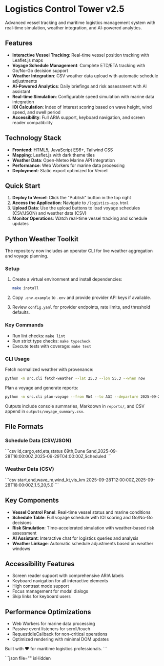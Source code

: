 # Logistics Control Tower v2.5

Advanced vessel tracking and maritime logistics management system with real-time simulation, weather integration, and AI-powered analytics.

## Features

- **Interactive Vessel Tracking**: Real-time vessel position tracking with Leaflet.js maps
- **Voyage Schedule Management**: Complete ETD/ETA tracking with Go/No-Go decision support
- **Weather Integration**: CSV weather data upload with automatic schedule adjustments
- **AI-Powered Analytics**: Daily briefings and risk assessment with AI assistant
- **Real-time Simulation**: Configurable speed simulation with marine data integration
- **IOI Calculation**: Index of Interest scoring based on wave height, wind speed, and swell period
- **Accessibility**: Full ARIA support, keyboard navigation, and screen reader compatibility

## Technology Stack

- **Frontend**: HTML5, JavaScript ES6+, Tailwind CSS
- **Mapping**: Leaflet.js with dark theme tiles
- **Weather Data**: Open-Meteo Marine API integration
- **Performance**: Web Workers for marine data processing
- **Deployment**: Static export optimized for Vercel

## Quick Start

1. **Deploy to Vercel**: Click the "Publish" button in the top right
2. **Access the Application**: Navigate to `/logistics-app.html`
3. **Upload Data**: Use the upload buttons to load voyage schedules (CSV/JSON) and weather data (CSV)
4. **Monitor Operations**: Watch real-time vessel tracking and schedule updates

## Python Weather Toolkit

The repository now includes an operator CLI for live weather aggregation and voyage planning.

### Setup

1. Create a virtual environment and install dependencies:

   ```bash
   make install
   ```

2. Copy `.env.example` to `.env` and provide provider API keys if available.

3. Review `config.yaml` for provider endpoints, rate limits, and threshold defaults.

### Key Commands

- Run lint checks: `make lint`
- Run strict type checks: `make typecheck`
- Execute tests with coverage: `make test`

### CLI Usage

Fetch normalized weather with provenance:

```bash
python -m src.cli fetch-weather --lat 25.3 --lon 55.3 --when now
```

Plan a voyage and generate reports:

```bash
python -m src.cli plan-voyage --from MW4 --to AGI --departure 2025-09-29T20:00 --distance-nm 360 --lat 25.3 --lon 55.3
```

Outputs include console summaries, Markdown in `reports/`, and CSV append in `outputs/voyage_summary.csv`.

## File Formats

### Schedule Data (CSV/JSON)
\`\`\`csv
id,cargo,etd,eta,status
69th,Dune Sand,2025-09-28T16:00:00Z,2025-09-29T04:00:00Z,Scheduled
\`\`\`

### Weather Data (CSV)
\`\`\`csv
start,end,wave_m,wind_kt,vis_km
2025-09-28T12:00:00Z,2025-09-28T18:00:00Z,1.5,20,5.0
\`\`\`

## Key Components

- **Vessel Control Panel**: Real-time vessel status and marine conditions
- **Schedule Table**: Full voyage schedule with IOI scoring and Go/No-Go decisions  
- **Risk Simulation**: Time-accelerated simulation with weather-based risk assessment
- **AI Assistant**: Interactive chat for logistics queries and analysis
- **Weather Linkage**: Automatic schedule adjustments based on weather windows

## Accessibility Features

- Screen reader support with comprehensive ARIA labels
- Keyboard navigation for all interactive elements
- High contrast mode support
- Focus management for modal dialogs
- Skip links for keyboard users

## Performance Optimizations

- Web Workers for marine data processing
- Passive event listeners for scroll/touch
- RequestIdleCallback for non-critical operations
- Optimized rendering with minimal DOM updates

Built with ❤️ for maritime logistics professionals.
\`\`\`

\`\`\`json file="" isHidden
